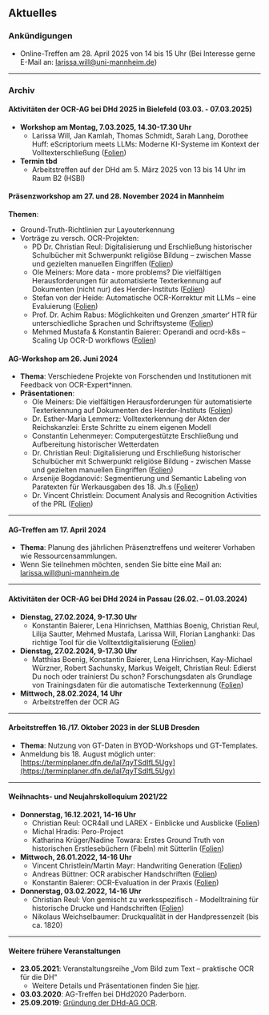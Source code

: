 ## Aktuelles

### Ankündigungen  
- Online-Treffen am 28. April 2025 von 14 bis 15 Uhr (Bei Interesse gerne E-Mail an: larissa.will@uni-mannheim.de)

---

### Archiv


#### Aktivitäten der OCR-AG bei DHd 2025 in Bielefeld (03.03. - 07.03.2025)
- **Workshop am Montag, 7.03.2025, 14.30-17.30 Uhr**
  - Larissa Will, Jan Kamlah, Thomas Schmidt, Sarah Lang, Dorothee Huff: eScriptorium meets LLMs: Moderne KI-Systeme im Kontext der Volltexterschließung ([Folien](https://doi.org/10.5281/zenodo.14993342))
- **Termin tbd**
  - Arbeitstreffen auf der DHd am 5. März 2025 von 13 bis 14 Uhr im Raum B2 (HSBI)

#### Präsenzworkshop am 27. und 28. November 2024 in Mannheim  
**Themen**:  
- Ground-Truth-Richtlinien zur Layouterkennung
- Vorträge zu versch. OCR-Projekten:
  - PD Dr. Christian Reul: Digitalisierung und Erschließung historischer Schulbücher mit Schwerpunkt religiöse Bildung – zwischen Masse und gezielten manuellen Eingriffen ([Folien](slides/2024-11-27_reul-schulbuecher.pdf))
  - Ole Meiners: More data - more problems? Die vielfältigen Herausforderungen für automatisierte Texterkennung auf Dokumenten (nicht nur) des Herder-Instituts ([Folien](slides/2024-11-28_Meiners_more-data-more-problems_V1-0.pdf))
  - Stefan von der Heide: Automatische OCR-Korrektur mit LLMs – eine Evaluierung ([Folien](slides/2024-11-28_vdHeide_OCR-Korrektur-mit-LLMs_v1.pdf))
  - Prof. Dr. Achim Rabus: Möglichkeiten und Grenzen ‚smarter‘ HTR für unterschiedliche Sprachen und Schriftsysteme ([Folien](slides/2024-11-28_Rabus_Smarte_HTR_online.pdf))
  - Mehmed Mustafa & Konstantin Baierer: Operandi and ocrd-k8s – Scaling Up OCR-D workflows ([Folien](https://pad.gwdg.de/p/5JeiKFwxc))

#### AG-Workshop am 26. Juni 2024
- **Thema**: Verschiedene Projekte von Forschenden und Institutionen mit Feedback von OCR-Expert*innen.
- **Präsentationen**:
  - Ole Meiners: Die vielfältigen Herausforderungen für automatisierte Texterkennung auf Dokumenten des Herder-Instituts ([Folien](slides/2024-06-26_Meiners_PUB.pdf))
  - Dr. Esther-Maria Lemmerz: Volltexterkennung der Akten der Reichskanzlei: Erste Schritte zu einem eigenen Modell
  - Constantin Lehenmeyer: Computergestützte Erschließung und Aufbereitung historischer Wetterdaten
  - Dr. Christian Reul: Digitalisierung und Erschließung historischer Schulbücher mit Schwerpunkt religiöse Bildung - zwischen Masse und gezielten manuellen Eingriffen ([Folien](slides/2024-06-26_reul-schulbuecher.pdf))
  - Arsenije Bogdanović: Segmentierung und Semantic Labeling von Paratexten für Werkausgaben des 18. Jh.s ([Folien](slides/2024-06-26_OCR-AG-Workshop_ArsenijeBogdanovic.pdf))
  - Dr. Vincent Christlein: Document Analysis and Recognition Activities of the PRL ([Folien](https://docs.google.com/presentation/d/1OD0_-dbBCGtmzaUN5SyFNWUgEpoFBweRzmDHHBTpYgI/edit?usp=sharing))

---

#### AG-Treffen am 17. April 2024
- **Thema**: Planung des jährlichen Präsenztreffens und weiterer Vorhaben wie Ressourcensammlungen.
- Wenn Sie teilnehmen möchten, senden Sie bitte eine Mail an: [larissa.will@uni-mannheim.de](mailto:larissa.will@uni-mannheim.de)

---

#### Aktivitäten der OCR-AG bei DHd 2024 in Passau (26.02. – 01.03.2024)
- **Dienstag, 27.02.2024, 9-17.30 Uhr**
  - Konstantin Baierer, Lena Hinrichsen, Matthias Boenig, Christian Reul, Lilija Sautter, Mehmed Mustafa, Larissa Will, Florian Langhanki: Das richtige Tool für die Volltextdigitalisierung ([Folien](https://docs.google.com/presentation/d/1aZ6hxMBuA5eICvaRU-7WxPIEVA-XqDJmOIEi8WWhUhc/edit#slide=id.p))
- **Dienstag, 27.02.2024, 9-17.30 Uhr**
  - Matthias Boenig, Konstantin Baierer, Lena Hinrichsen, Kay-Michael Würzner, Robert Sachunsky, Markus Weigelt, Christian Reul: Edierst Du noch oder trainierst Du schon? Forschungsdaten als Grundlage von Trainingsdaten für die automatische Texterkennung ([Folien](https://wrznr.github.io/gt-management-dhd-2024/#1))
- **Mittwoch, 28.02.2024, 14 Uhr**
  - Arbeitstreffen der OCR AG

---

#### Arbeitstreffen 16./17. Oktober 2023 in der SLUB Dresden
- **Thema**: Nutzung von GT-Daten in BYOD-Workshops und GT-Templates.
- Anmeldung bis 18. August möglich unter: [https://terminplaner.dfn.de/IaI7qyTSdIfL5Ugy](https://terminplaner.dfn.de/IaI7qyTSdIfL5Ugy)

---

#### Weihnachts- und Neujahrskolloquium 2021/22
- **Donnerstag, 16.12.2021, 14-16 Uhr**
  - Christian Reul: OCR4all und LAREX - Einblicke und Ausblicke ([Folien](slides/reul-ocr4all.pdf))
  - Michal Hradis: Pero-Project
  - Katharina Krüger/Nadine Towara: Erstes Ground Truth von historischen Erstlesebüchern (Fibeln) mit Sütterlin ([Folien](slides/GEI_fibeln.pdf))
- **Mittwoch, 26.01.2022, 14-16 Uhr**
  - Vincent Christlein/Martin Mayr: Handwriting Generation ([Folien](slides/christlein_handwriting_synth_agocr.pdf))
  - Andreas Büttner: OCR arabischer Handschriften ([Folien](slides/buettner_ara_ms.pdf))
  - Konstantin Baierer: OCR-Evaluation in der Praxis ([Folien](https://pad.gwdg.de/p/7tvlgQJKh))
- **Donnerstag, 03.02.2022, 14-16 Uhr**
  - Christian Reul: Von gemischt zu werksspezifisch - Modelltraining für historische Drucke und Handschriften ([Folien](slides/reul-mm.pdf))
  - Nikolaus Weichselbaumer: Druckqualität in der Handpressenzeit (bis ca. 1820)

---

#### Weitere frühere Veranstaltungen
- **23.05.2021**: Veranstaltungsreihe „Vom Bild zum Text – praktische OCR für die DH“  
  - Weitere Details und Präsentationen finden Sie [hier](https://vdhd2021.hypotheses.org/176).
- **03.03.2020**: AG-Treffen bei DHd2020 Paderborn.  
- **25.09.2019**: [Gründung der DHd-AG OCR](https://dhd-blog.org/?p=12242).
